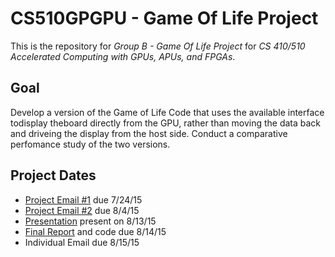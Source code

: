 # CS510GPGPU - Game Of Life Project

This is the repository for *Group B - Game Of Life Project* for *CS 410/510 Accelerated Computing with GPUs, APUs, and FPGAs*.

## Goal
Develop a version of the Game of Life Code that uses the available interface todisplay theboard directly from the GPU, rather than moving the data back and driveing the display from the host side. Conduct a comparative perfomance study of the two versions.

## Project Dates
 * [Project Email #1](https://docs.google.com/document/d/1X3NVbt5Xxa9LC8ewF3xbn_JIwWTItpsIJEwB3_qmxnQ/edit?usp=sharing) due 7/24/15
 * [Project Email #2](https://docs.google.com/document/d/1UbKbhc_M4wfbyUoUwqOh0UcZj1UgTCuRQqkbQMIvEFE/edit?usp=sharing) due 8/4/15
 * [Presentation](https://docs.google.com/presentation/d/1V87DTMvpeFuGDjm-CKZ5xaQsFA_30-Ag3utKJLPTrUk/edit?usp=sharing) present on 8/13/15
 * [Final Report](https://www.overleaf.com/read/fgxpvbyxpthr) and code due 8/14/15
 * Individual Email due 8/15/15

